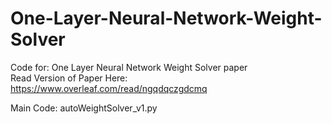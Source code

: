# One-Layer-Neural-Network-Weight-Solver
Code for: One Layer Neural Network Weight Solver paper <br>
Read Version of Paper Here: https://www.overleaf.com/read/ngqdqczgdcmq

Main Code: autoWeightSolver_v1.py
